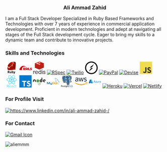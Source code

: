 
<h3 align="center">Ali Ammad Zahid</h3> 
I am a Full Stack Developer Specialized in Ruby Based Frameworks and Technologies with over 7 years of experience in commercial application development. Proficient in modern technologies and adept at navigating all stages of the Full Stack development cycle. Eager to bring my skills to a dynamic team and contribute to innovative projects.



</a>

<h3 align="left">Skills and Technologies</h3>
<p align="left">
<!-- Ruby -->
<a href="https://www.ruby-lang.org/" target="_blank"><img src="https://raw.githubusercontent.com/devicons/devicon/master/icons/ruby/ruby-original-wordmark.svg" alt="Ruby" width="40" height="40"/></a>
<!-- Ruby on Rails -->
<a href="https://rubyonrails.org/" target="_blank"><img src="https://raw.githubusercontent.com/devicons/devicon/master/icons/rails/rails-plain-wordmark.svg" alt="Ruby on Rails" width="40" height="40"/></a>
<!-- Redis -->
<a href="https://redis.io/" target="_blank"><img src="https://raw.githubusercontent.com/devicons/devicon/master/icons/redis/redis-original-wordmark.svg" alt="Redis" width="40" height="40"/></a>
<!-- RSpec -->
<a href="https://rspec.info/" target="_blank"><img src="https://avatars.githubusercontent.com/u/580268?v=4" alt="RSpec" width="40" height="40"/></a>
<!-- Twilio -->
<a href="https://www.twilio.com/" target="_blank"><img src="https://www.vectorlogo.zone/logos/twilio/twilio-icon.svg" alt="Twilio" width="40" height="40"/></a>
<!-- Socket.io -->
<a href="https://socket.io/" target="_blank"><img src="https://raw.githubusercontent.com/devicons/devicon/master/icons/socketio/socketio-original.svg" alt="Socket.io" width="40" height="40"/></a>
<!-- PayPal -->
<a href="https://www.paypal.com/" target="_blank"><img src="https://www.vectorlogo.zone/logos/paypal/paypal-icon.svg" alt="PayPal" width="40" height="40"/></a>
<!-- Devise -->
<a href="https://github.com/heartcombo/devise" target="_blank"><img src="https://avatars.githubusercontent.com/u/9578052?s=200&v=4" alt="Devise" width="40" height="40"/></a>
<!-- JavaScript -->
<a href="https://developer.mozilla.org/en-US/docs/Web/JavaScript" target="_blank"><img src="https://raw.githubusercontent.com/devicons/devicon/master/icons/javascript/javascript-original.svg" alt="JavaScript" width="40" height="40"/></a>
<!-- React -->
<a href="https://reactjs.org/" target="_blank"><img src="https://raw.githubusercontent.com/devicons/devicon/master/icons/react/react-original-wordmark.svg" alt="React" width="40" height="40"/></a>
<!-- TypeScript -->
<a href="https://www.typescriptlang.org/" target="_blank"><img src="https://raw.githubusercontent.com/devicons/devicon/master/icons/typescript/typescript-original.svg" alt="TypeScript" width="40" height="40"/></a>
<!-- Node.js -->
<a href="https://nodejs.org/" target="_blank"><img src="https://raw.githubusercontent.com/devicons/devicon/master/icons/nodejs/nodejs-original-wordmark.svg" alt="Node.js" width="40" height="40"/></a>
<!-- MySQL -->
<a href="https://www.mysql.com/" target="_blank"><img src="https://raw.githubusercontent.com/devicons/devicon/master/icons/mysql/mysql-original-wordmark.svg" alt="MySQL" width="40" height="40"/></a>
<!-- PostgreSQL -->
<a href="https://www.postgresql.org/" target="_blank"><img src="https://raw.githubusercontent.com/devicons/devicon/master/icons/postgresql/postgresql-original-wordmark.svg" alt="PostgreSQL" width="40" height="40"/></a>
<!-- AWS -->
<a href="https://aws.amazon.com/" target="_blank"><img src="https://raw.githubusercontent.com/devicons/devicon/master/icons/amazonwebservices/amazonwebservices-original-wordmark.svg" alt="AWS" width="40" height="40"/></a>
<!-- Azure -->
<a href="https://azure.microsoft.com/" target="_blank"><img src="https://raw.githubusercontent.com/devicons/devicon/master/icons/azure/azure-original-wordmark.svg" alt="Azure" width="40" height="40"/></a>
<!-- Heroku -->
<a href="https://www.heroku.com/" target="_blank"><img src="https://www.vectorlogo.zone/logos/heroku/heroku-icon.svg" alt="Heroku" width="40" height="40"/></a>
<!-- Vercel -->
<a href="https://vercel.com/" target="_blank"><img src="https://www.vectorlogo.zone/logos/vercel/vercel-icon.svg" alt="Vercel" width="40" height="40"/></a>
<!-- Netlify -->
<a href="https://www.netlify.com/" target="_blank"><img src="https://www.vectorlogo.zone/logos/netlify/netlify-icon.svg" alt="Netlify" width="40" height="40"/></a>

<h3 align="left">For Profile Visit </h3>
<p align="left">
<a href="https://www.linkedin.com/in/ali-ammad-zahid-/" target="blank"><img align="center" src="https://raw.githubusercontent.com/rahuldkjain/github-profile-readme-generator/master/src/images/icons/Social/linked-in-alt.svg" alt="https://www.linkedin.com/in/ali-ammad-zahid-/" height="30" width="40" /></a>
</p>
<h3 align="left">For Contact </h3>
 <a href="mailto:aliammadzahid89@gmail.com?subject=Exciting Opportunity&body=Hi Ali, I hope this message finds you well. I would like to discuss an exciting opportunity with you. Please let me know your availability for a quick chat.">
<img src="https://cdn-icons-png.flaticon.com/512/732/732200.png" alt="Gmail Icon" width="40" height="40" />
<p><img align="left" src="https://github-readme-stats.vercel.app/api/top-langs?username=aliemmm&show_icons=true&locale=en&layout=compact&langs_count=10" alt="aliemmm" /></p>


